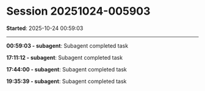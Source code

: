 # Session 20251024-005903

**Started**: 2025-10-24 00:59:03

---

**00:59:03 - subagent**: Subagent completed task

**17:11:12 - subagent**: Subagent completed task

**17:44:00 - subagent**: Subagent completed task

**19:35:39 - subagent**: Subagent completed task

